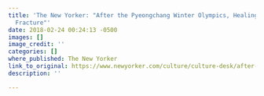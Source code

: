 ```yaml
---
title: 'The New Yorker: "After the Pyeongchang Winter Olympics, Healing the Deepest
  Fracture"'
date: 2018-02-24 00:24:13 -0500
images: []
image_credit: ''
categories: []
where_published: The New Yorker
link_to_original: https://www.newyorker.com/culture/culture-desk/after-the-pyeongchang-winter-olympics-healing-the-deepest-fracture
description: ''

---
```

